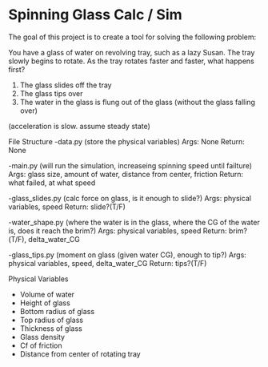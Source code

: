 Spinning Glass Calc / Sim
=========================

The goal of this project is to create a tool for solving the following problem:

You have a glass of water on revolving tray, such as a lazy Susan. The tray slowly
begins to rotate. As the tray rotates faster and faster, what happens first?
1. The glass slides off the tray
2. The glass tips over
3. The water in the glass is flung out of the glass (without the glass falling over)

(acceleration is slow. assume steady state)

File Structure
-data.py (store the physical variables)
	Args: None
	Return: None

-main.py (will run the simulation, increaseing spinning speed until failture)
	Args: glass size, amount of water, distance from center, friction
	Return: what failed, at what speed

-glass_slides.py (calc force on glass, is it enough to slide?)
	Args: physical variables, speed
	Return: slide?(T/F)

-water_shape.py (where the water is in the glass, where the CG of the water is, does it reach the brim?)
	Args: physical variables, speed
	Return: brim?(T/F), delta_water_CG

-glass_tips.py (moment on glass (given water CG), enough to tip?)
	Args: physical variables, speed, delta_water_CG
	Return: tips?(T/F)

Physical Variables
- Volume of water
- Height of glass
- Bottom radius of glass
- Top radius of glass
- Thickness of glass
- Glass density
- Cf of friction
- Distance from center of rotating tray

